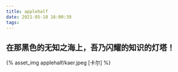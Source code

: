 ```yaml
---
title: applehalf
date: 2021-05-10 16:00:39
tags:
---
```

## 在那黑色的无知之海上，吾乃闪耀的知识的灯塔！

{% asset_img applehalf/kaer.jpeg [卡尔] %}
